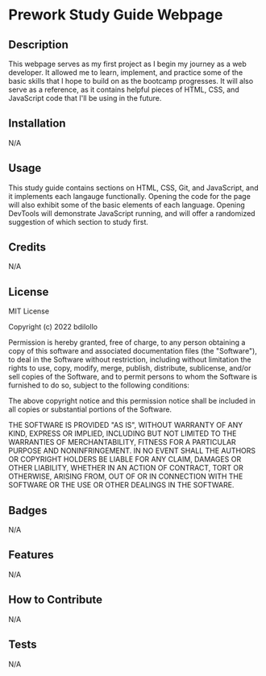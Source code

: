 # Prework Study Guide Webpage

## Description

This webpage serves as my first project as I begin my journey as a web developer. It allowed me to learn, implement, and practice some of the basic skills that I hope to build on as the bootcamp progresses. It will also serve as a reference, as it contains helpful pieces of HTML, CSS, and JavaScript code that I'll be using in the future.

## Installation

N/A

## Usage

This study guide contains sections on HTML, CSS, Git, and JavaScript, and it implements each langauge functionally. Opening the code for the page will also exhibit some of the basic elements of each language. Opening DevTools will demonstrate JavaScript running, and will offer a randomized suggestion of which section to study first.

## Credits

N/A

## License

MIT License

Copyright (c) 2022 bdilollo

Permission is hereby granted, free of charge, to any person obtaining a copy
of this software and associated documentation files (the "Software"), to deal
in the Software without restriction, including without limitation the rights
to use, copy, modify, merge, publish, distribute, sublicense, and/or sell
copies of the Software, and to permit persons to whom the Software is
furnished to do so, subject to the following conditions:

The above copyright notice and this permission notice shall be included in all
copies or substantial portions of the Software.

THE SOFTWARE IS PROVIDED "AS IS", WITHOUT WARRANTY OF ANY KIND, EXPRESS OR
IMPLIED, INCLUDING BUT NOT LIMITED TO THE WARRANTIES OF MERCHANTABILITY,
FITNESS FOR A PARTICULAR PURPOSE AND NONINFRINGEMENT. IN NO EVENT SHALL THE
AUTHORS OR COPYRIGHT HOLDERS BE LIABLE FOR ANY CLAIM, DAMAGES OR OTHER
LIABILITY, WHETHER IN AN ACTION OF CONTRACT, TORT OR OTHERWISE, ARISING FROM,
OUT OF OR IN CONNECTION WITH THE SOFTWARE OR THE USE OR OTHER DEALINGS IN THE
SOFTWARE.

## Badges

N/A

## Features

N/A

## How to Contribute

N/A

## Tests

N/A